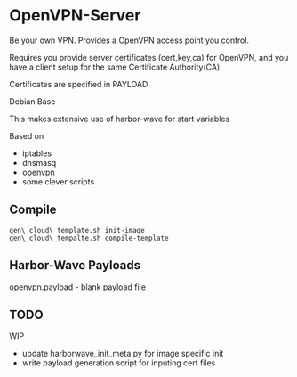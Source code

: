 OpenVPN-Server
==============
Be your own VPN. Provides a OpenVPN access point you control.

Requires you provide server certificates (cert,key,ca) for OpenVPN, and you
have a client setup for the same Certificate Authority(CA).

Certificates are specified in PAYLOAD

Debian Base

This makes extensive use of harbor-wave for start variables

Based on
- iptables
- dnsmasq
- openvpn
- some clever scripts

Compile
-------
```
gen\_cloud\_template.sh init-image
gen\_cloud\_tempalte.sh compile-template
```

Harbor-Wave Payloads
--------------------
openvpn.payload - blank payload file

TODO
----

WIP

* update harborwave\_init\_meta.py for image specific init
* write payload generation script for inputing cert files
